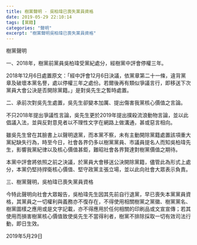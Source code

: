 ```yaml
---
title: 樹黨聲明 - 吳柏瑋已喪失黨員資格
date: 2019-05-29 22:10:14
tags: [黨籍]
categories: "聲明"
excerpt: "樹黨聲明吳柏瑋已喪失黨員資格"
---
```


樹黨聲明


一、2018年，樹黨前黨員吳柏瑋受黨紀處分，經樹黨中評會停權三年。

2018年12月6日處置原文：「經中評會12月6日決議，依黨章第二十一條，違背黨章及破壞本黨名譽，處以停權三年之處份。若爾後再有類似爭議言行，即移送下次黨員大會公決是否開除黨籍。」是對吳先生之暫時處置。


二、承前次對吳先生處置，吳先生卻變本加厲、提出傷害我黨核心價值之言論。

不只2018年提出爭議性言論，吳先生更於2019年提出撲殺流浪動物言論，並以此倡議入法，並與反對意見者以不理性文字在網路上做溝通，甚或惡言相向。

雖吳先生曾在其臉書上以聲明退黨，而本黨不察，未有主動開除黨籍處置該項重大黨紀缺失行為，時至今日，社會各界仍多以樹黨黨員、市議員提名人而知吳柏瑋先生，影響我黨紀律以及核心價值甚鉅，難昭社會各界賢達對樹黨價值之期待。

本黨中評會將依照之前之決議，於黨員大會移送公決開除黨籍，儘管此為形式上處分，本黨仍堅持捍衛核心價值、堅守政黨主張立場，並以此向社會大眾表示負責。

三、樹黨聲明，吳柏瑋已喪失黨員資格

今特此聲明向社會大眾報告，吳柏瑋先生因其先前自行退黨，早已喪失本黨黨員資格，其黨員之一切權利與義務亦不復存在，不得使用相關樹黨之黨徽、樹黨黨名、樹黨圖樣之應用或是文字記載，亦不得應用於任何相關的印刷品或文宣宣傳；若其使用而損害樹黨核心價值致使吳先生不當得利者，樹黨不排除採取一切有效司法行動，即日生效。


2019年5月29日

